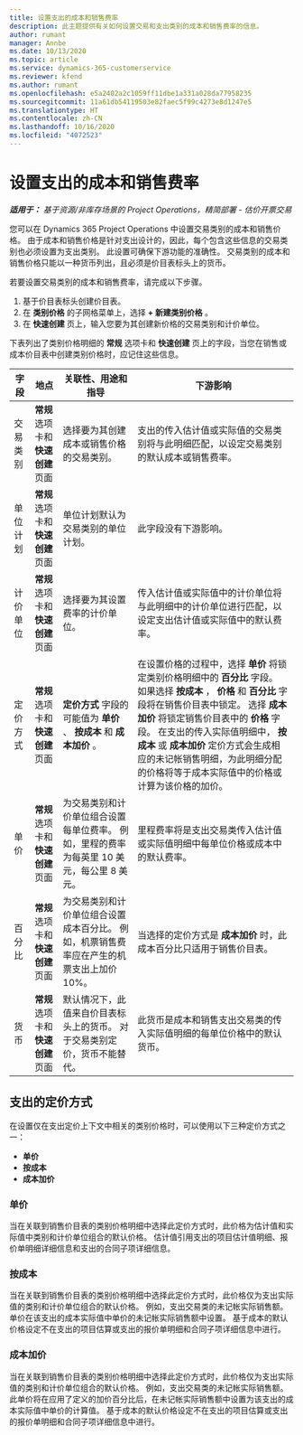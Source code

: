 ```yaml
---
title: 设置支出的成本和销售费率
description: 此主题提供有关如何设置交易和支出类别的成本和销售费率的信息。
author: rumant
manager: Annbe
ms.date: 10/13/2020
ms.topic: article
ms.service: dynamics-365-customerservice
ms.reviewer: kfend
ms.author: rumant
ms.openlocfilehash: e5a2402a2c1059ff11dbe1a331a028da77958235
ms.sourcegitcommit: 11a61db54119503e82faec5f99c4273e8d1247e5
ms.translationtype: HT
ms.contentlocale: zh-CN
ms.lasthandoff: 10/16/2020
ms.locfileid: "4072523"
---
```

# <a name="set-up-cost-and-sales-rates-for-expenses"></a>设置支出的成本和销售费率

_**适用于：** 基于资源/非库存场景的 Project Operations，精简部署 - 估价开票交易_

您可以在 Dynamics 365 Project Operations 中设置交易类别的成本和销售价格。 由于成本和销售价格是针对支出设计的，因此，每个包含这些信息的交易类别也必须设置为支出类别。 此设置可确保下游功能的准确性。 交易类别的成本和销售价格只能以一种货币列出，且必须是价目表标头上的货币。

若要设置交易类别的成本和销售费率，请完成以下步骤。 

1. 基于价目表标头创建价目表。 
2. 在 **类别价格** 的子网格菜单上，选择 **+ 新建类别价格** 。 
3. 在 **快速创建** 页上，输入您要为其创建新价格的交易类别和计价单位。

下表列出了类别价格明细的 **常规** 选项卡和 **快速创建** 页上的字段，当您在销售或成本价目表中创建类别价格时，应记住这些信息。

| 字段 | 地点 | 关联性、用途和指导 | 下游影响 |
| --- | --- | --- | --- |
| 交易类别 | **常规** 选项卡和 **快速创建** 页面 | 选择要为其创建成本或销售价格的交易类别。 | 支出的传入估计值或实际值的交易类别将与此明细匹配，以设定交易类别的默认成本或销售费率。 |
| 单位计划 | **常规** 选项卡和 **快速创建** 页面 | 单位计划默认为交易类别的单位计划。 | 此字段没有下游影响。 |
| 计价单位 | **常规** 选项卡和 **快速创建** 页面 | 选择要为其设置费率的计价单位。 | 传入估计值或实际值中的计价单位将与此明细中的计价单位进行匹配，以设定支出估计值或实际值中的默认费率。 |
| 定价方式 | **常规** 选项卡和 **快速创建** 页面 | **定价方式** 字段的可能值为 **单价** 、 **按成本** 和 **成本加价** 。 | 在设置价格的过程中，选择 **单价** 将锁定类别价格明细中的 **百分比** 字段。 如果选择 **按成本** ， **价格** 和 **百分比** 字段将在销售价目表中锁定。 选择 **成本加价** 将锁定销售价目表中的 **价格** 字段。 在支出的传入实际值明细中， **按成本** 或 **成本加价** 定价方式会生成相应的未记帐销售明细，为此明细分配的价格将等于成本实际值中的价格或计算为该价格的加价。 |
| 单价 | **常规** 选项卡和 **快速创建** 页面 | 为交易类别和计价单位组合设置每单位费率。 例如，里程的费率为每英里 10 美元，每公里 8 美元。 | 里程费率将是支出交易类传入估计值或实际值明细中每单位价格或成本中的默认费率。|
| 百分比 | **常规** 选项卡和 **快速创建** 页面 | 为交易类别和计价单位组合设置成本百分比。 例如，机票销售费率应在产生的机票支出上加价 10%。 | 当选择的定价方式是 **成本加价** 时，此成本百分比只适用于销售价目表。 |
| 货币 | **常规** 选项卡和 **快速创建** 页面 | 默认情况下，此值来自价目表标头上的货币。 对于交易类别定价，货币不能替代。 | 此货币是成本和销售支出交易类的传入实际值明细的每单位价格中的默认货币。 |

## <a name="pricing-methods-for-expenses"></a>支出的定价方式

在设置仅在支出定价上下文中相关的类别价格时，可以使用以下三种定价方式之一：

- **单价**
- **按成本**
- **成本加价**

### <a name="price-per-unit"></a>单价
当在关联到销售价目表的类别价格明细中选择此定价方式时，此价格为估计值和实际值中类别和计价单位组合的默认价格。 估计值引用支出的项目估计值明细、报价单明细详细信息和支出的合同子项详细信息。

### <a name="at-cost"></a>按成本
当在关联到销售价目表的类别价格明细中选择此定价方式时，此价格仅为支出实际值的类别和计价单位组合的默认价格。 例如，支出交易类的未记帐实际销售额。 单价在该支出的成本实际值中单价的未记帐实际销售额中设置。 基于成本的默认价格设定不在支出的项目估算或支出的报价单明细和合同子项详细信息中进行。

### <a name="markup-over-cost"></a>成本加价
当在关联到销售价目表的类别价格明细中选择此定价方式时，此价格仅为支出实际值的类别和计价单位组合的默认价格。 例如，支出交易类的未记帐实际销售额。 此单价将在应用了定义的加价百分比后，在未记帐实际销售额中设置为该支出的成本实际值中单价的计算值。 基于成本的默认价格设定不在支出的项目估算或支出的报价单明细和合同子项详细信息中进行。
